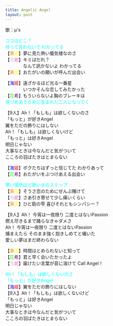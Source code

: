 ```yaml
---
title: Angelic Angel
layout: post
---
```

歌：μ's

<p><font color="cyan">ココはどこ？<br />
待って言わないで わかってる</font><br />
【<font color="darkorange">果</font><font color="yellow">凛</font>】夢に見た熱い蜃気楼なのさ<br />
【<font color="silver">鸟</font><font color="hotpink">妮</font>】キミはだれ？<br />
　　　　なんて訊かないよ わかってる<br />
【<font color="darkorange">果</font><font color="yellow">凛</font>】おたがいの願いが呼んだ出会い</p>

<p>【<font color="blue">海</font><font color="red">姬</font>】遠ざかるほど光る一番星<br />
　　　　いつかそんな恋してみたかった<br />
【<font color="lime">花</font><font color="purple">希</font>】もういらないよ胸のブレーキは<br />
<font color="cyan">見つめあうために生まれた二人になってく</font></p>

<p>【9人】Ah！「もしも」は欲しくないのさ<br />
「もっと」が好きAngel<br />
翼をただの飾りにはしない<br />
Ah！「もしも」は欲しくないけど<br />
「もっと」は好きAngel<br />
明日じゃない<br />
大事なときは今なんだと気がついて<br />
こころの羽ばたきはとまらない</p>

<p>【<font color="blue">海</font><font color="red">姬</font>】ボクたちはずっと信じてた わかりあって<br />
【<font color="lime">花</font><font color="purple">希</font>】おたがいをぶつけあえる出会い</p>

<p><font color="cyan">寒い場所ほど熱い炎のステップ</font><br />
【<font color="darkorange">果</font><font color="yellow">凛</font>】そうさ恋のためにぜんぶ賭けて<br />
【<font color="silver">鸟</font><font color="hotpink">妮</font>】さあ引き寄せて少し痛いくらい<br />
【<font color="darkorange">果</font><font color="yellow">凛</font>】ひと筋の雫 喜びそれともシンパシー？</p>

<p>【9人】Ah！ 今宵は一夜限り 二度とはないPassion<br />
燃え尽きるまで踊らなきゃダメさ<br />
Ah！ 今宵は一夜限り 二度とはないPassion<br />
捕まえたら そのまま強く抱きしめてと囁いた<br />
愛しい夢はまだ終わらない</p>

<p>【<font color="darkorange">果</font><font color="yellow">凛</font>】時間はとめられないと知って<br />
【<font color="lime">花</font><font color="purple">希</font>】君と早く会いたかったよ<br />
【<font color="silver">鸟</font><font color="hotpink">妮</font>】届けたい言葉が音に溶けて Call Angel！</p>

<p><font color="cyan">Ah！「もしも」は欲しくないのさ<br />
「もっと」が好きAngel</font><br />
【<font color="blue">海</font><font color="red">姬</font>】翼をただの飾りにはしない<br />
【9人】Ah！「もしも」は欲しくないけど<br />
「もっと」は好きAngel<br />
明日じゃない<br />
大事なときは今なんだと気がついて<br />
こころの羽ばたきはとまらない</p>